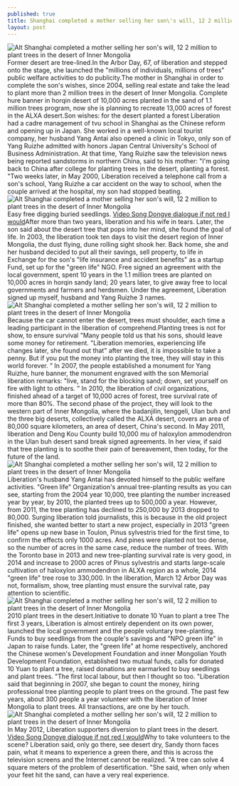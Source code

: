 ```yaml
---
published: true
title: Shanghai completed a mother selling her son\'s will, 12 2 million to plant trees in the desert of Inner Mongolia
layout: post
---
```

![Alt Shanghai completed a mother selling her son\'s will, 12 2 million to plant trees in the desert of Inner Mongolia](https://c2.staticflickr.com/2/1487/25144318344_5bbf4bae40_z.jpg)Former desert are tree-lined.In the Arbor Day, 67, of liberation and stepped onto the stage, she launched the \"millions of individuals, millions of trees\" public welfare activities to do publicity.The mother in Shanghai in order to complete the son\'s wishes, since 2004, selling real estate and take the lead to plant more than 2 million trees in the desert of Inner Mongolia. Complete hure banner in horqin desert of 10,000 acres planted in the sand of 1.1 million trees program, now she is planning to recreate 13,000 acres of forest in the ALXA desert.Son wishes: for the desert planted a forest Liberation had a cadre management of tvu school in Shanghai as the Chinese reform and opening up in Japan. She worked in a well-known local tourist company, her husband Yang Antai also opened a clinic in Tokyo, only son of Yang Ruizhe admitted with honors Japan Central University\'s School of Business Administration. At that time, Yang Ruizhe saw the television news being reported sandstorms in northern China, said to his mother: \"I\'m going back to China after college for planting trees in the desert, planting a forest. \"Two weeks later, in May 2000, Liberation received a telephone call from a son\'s school, Yang Ruizhe a car accident on the way to school, when the couple arrived at the hospital, my son had stopped beating.![Alt Shanghai completed a mother selling her son\'s will, 12 2 million to plant trees in the desert of Inner Mongolia](https://c2.staticflickr.com/2/1548/25653799922_6b3431b5ac_z.jpg)Easy free digging buried seedlings. [Video Song Dongye dialogue if not red I would](http://www.eastbuzz.com/2015/12/25/video-song-dongye-dialogue-if-not-red-i-would-go-rent/)After more than two years, liberation and his wife in tears. Later, the son said about the desert tree that pops into her mind, she found the goal of life. In 2003, the liberation took ten days to visit the desert region of Inner Mongolia, the dust flying, dune rolling sight shook her. Back home, she and her husband decided to put all their savings, sell property, to life in Exchange for the son\'s \"life insurance and accident benefits\" as a startup Fund, set up for the \"green life\" NGO. Free signed an agreement with the local government, spent 10 years in the 1.1 million trees are planted on 10,000 acres in horqin sandy land; 20 years later, to give away free to local governments and farmers and herdsmen. Under the agreement, Liberation signed up myself, husband and Yang Ruizhe 3 names.![Alt Shanghai completed a mother selling her son\'s will, 12 2 million to plant trees in the desert of Inner Mongolia](https://c2.staticflickr.com/2/1548/25474102140_c883d85d14_z.jpg)Because the car cannot enter the desert, trees must shoulder, each time a leading participant in the liberation of comprehend.Planting trees is not for show, to ensure survival \"Many people told us that his sons, should leave some money for retirement. \"Liberation memories, experiencing life changes later, she found out that\" after we died, it is impossible to take a penny. But if you put the money into planting the tree, they will stay in this world forever. ” In 2007, the people established a monument for Yang Ruizhe, hure banner, the monument engraved with the son Memorial liberation remarks: \"live, stand for the blocking sand; down, set yourself on fire with light to others. ” In 2010, the liberation of civil organizations, finished ahead of a target of 10,000 acres of forest, tree survival rate of more than 80%. The second phase of the project, they will look to the western part of Inner Mongolia, where the badanjilin, tenggeli, Ulan buh and the three big deserts, collectively called the ALXA desert, covers an area of 80,000 square kilometers, an area of desert, China\'s second. In May 2011, liberation and Deng Kou County build 10,000 mu of haloxylon ammodendron in the Ulan buh desert sand break signed agreements. In her view, if said that tree planting is to soothe their pain of bereavement, then today, for the future of the land.![Alt Shanghai completed a mother selling her son\'s will, 12 2 million to plant trees in the desert of Inner Mongolia](https://c2.staticflickr.com/2/1697/25653814252_61940684df_z.jpg)Liberation\'s husband Yang Antai has devoted himself to the public welfare activities. \"Green life\" Organization\'s annual tree-planting results as you can see, starting from the 2004 year 10,000, tree planting the number increased year by year, by 2010, the planted trees up to 500,000 a year. However, from 2011, the tree planting has declined to 250,000 by 2013 dropped to 80,000. Surging liberation told journalists, this is because in the old project finished, she wanted better to start a new project, especially in 2013 \"green life\" opens up new base in Toulon, Pinus sylvestris tried for the first time, to confirm the effects only 1000 acres. And pines were planted not too dense, so the number of acres in the same case, reduce the number of trees. With the Toronto base in 2013 and new tree-planting survival rate is very good, in 2014 and increase to 2000 acres of Pinus sylvestris and starts large-scale cultivation of haloxylon ammodendron in ALXA region as a whole, 2014 \"green life\" tree rose to 330,000. In the liberation, March 12 Arbor Day was not, formalism, show, tree planting must ensure the survival rate, pay attention to scientific.![Alt Shanghai completed a mother selling her son\'s will, 12 2 million to plant trees in the desert of Inner Mongolia](https://c2.staticflickr.com/2/1491/25748750276_bd2d387f8d_z.jpg)2010 plant trees in the desert.Initiative to donate 10 Yuan to plant a tree The first 3 years, Liberation is almost entirely dependent on its own power, launched the local government and the people voluntary tree-planting. Funds to buy seedlings from the couple\'s savings and \"NPO green life\" in Japan to raise funds. Later, the \"green life\" at home respectively, anchored the Chinese women\'s Development Foundation and inner Mongolian Youth Development Foundation, established two mutual funds, calls for donated 10 Yuan to plant a tree, raised donations are earmarked to buy seedlings and plant trees. \"The first local labour, but then I thought so too. \"Liberation said that beginning in 2007, she began to count the money, hiring professional tree planting people to plant trees on the ground. The past few years, about 300 people a year volunteer with the liberation of Inner Mongolia to plant trees. All transactions, are one by her touch.![Alt Shanghai completed a mother selling her son\'s will, 12 2 million to plant trees in the desert of Inner Mongolia](https://c2.staticflickr.com/2/1454/25679723901_9fa9c9cb17_z.jpg)In May 2012, Liberation supporters diversion to plant trees in the desert. [Video Song Dongye dialogue if not red I would](http://www.eastbuzz.com/2015/12/25/video-song-dongye-dialogue-if-not-red-i-would-go-rent/)Why to take volunteers to the scene? Liberation said, only go there, see desert dry, Sandy thorn faces pain, what it means to experience a green there, and this is across the television screens and the Internet cannot be realized. \"A tree can solve 4 square meters of the problem of desertification. \"She said, when only when your feet hit the sand, can have a very real experience.